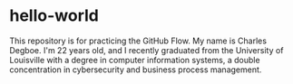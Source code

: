 # hello-world
This repository is for practicing the GitHub Flow.
My name is Charles Degboe. I'm 22 years old, and I recently graduated from the University of Louisville with a degree in computer information systems, a double concentration in cybersecurity and business process management. 
